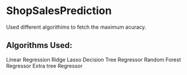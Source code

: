 # ShopSalesPrediction

Used different algorithims to fetch the maximum acuracy.

## Algorithms Used:

Linear Regression
Ridge
Lasso
Decision Tree Regressor
Random Forest  Regressor
Extra tree Regressor

